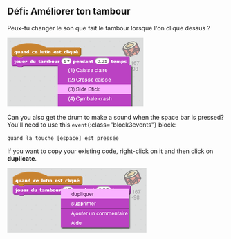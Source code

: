 ## Défi: Améliorer ton tambour

Peux-tu changer le son que fait le tambour lorsque l'on clique dessus ?

![screenshot](images/band-drum-sound.png)

Can you also get the drum to make a sound when the space bar is pressed? You'll need to use this `event`{:class="block3events"} block:

```blocks3
quand la touche [espace] est pressée
```

If you want to copy your existing code, right-click on it and then click on **duplicate**.

![capture d'écran](images/band-duplicate-code.png)